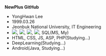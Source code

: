 <b align="center">NewPlus GitHub</b>

- YongHwan Lee
- 1999.03.26
- Jeonbuk National University, IT Engineering
- <img src="https://img.shields.io/badge/C-3766AB?style=flat-square&logo=C&logoColor=white"/></a>, <img src="https://img.shields.io/badge/Python-3766AB?style=flat-square&logo=Python&logoColor=white"/></a>, <img src="https://img.shields.io/badge/Java-3766AB?style=flat-square&logo=Java&logoColor=white"/></a>, <img src="https://img.shields.io/badge/.NET-3766AB?style=flat-square&logo=.NET&logoColor=white"/></a>, SQL(MS, My)
- HTML, CSS, JS, ASP, PHP(Studying...)
- DeepLearning(Studying...)
- Android(Java, Studying...)
